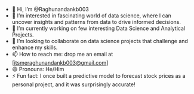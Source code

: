 - 👋 Hi, I’m @Raghunandankb003
- 👀 I’m interested in fascinating world of data science, where I can uncover insights and patterns from data to drive informed decisions.
- 🌱 I’m currently working on few interesting Data Science and Analytical Projects.
- 💞️ I’m looking to collaborate on data science projects that challenge and enhance my skills.
- 📫 How to reach me: drop me an email at [itsmeraghunandankb003@gmail.com]
- 😄 Pronouns: He/Him
- ⚡ Fun fact: I once built a predictive model to forecast stock prices as a personal project, and it was surprisingly accurate!

<!---
Raghunandankb003/Raghunandankb003 is a ✨ special ✨ repository because its `README.md` (this file) appears on your GitHub profile.
You can click the Preview link to take a look at your changes.
--->
